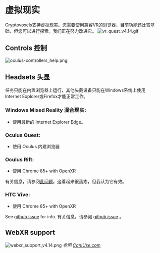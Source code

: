 # 虚拟现实

Cryptovoxels支持虚拟现实。您需要使用兼容VR的浏览器，目前功能还比较基础，但您可以进行探索。我们正在努力改进它。
![vr_quest_v4.14.gif](https://wiki.cryptovoxels.com/vr_quest_v4.14.gif)

## Controls 控制
![oculus-controllers_help.png](https://wiki.cryptovoxels.com/oculus-controllers_help.png)

## Headsets 头显

任务只能在内置浏览器上运行，其他头戴设备只能在Windows系统上使用Internet Explorer或Firefox才能正常工作。

### Windows Mixed Reality 混合现实: 

* 使用最新的 Internet Explorer Edge。

### Oculus Quest:

* 使用 Oculus 内建浏览器

### Oculus Rift:

* 使用 Chrome 85+ with OpenXR

有关信息，请参阅[此问题](https://github.com/immersive-web/webxr-samples/issues/43#issuecomment-686045492)。这看起来很蛋疼，但我认为它有效。

### HTC Vive:

* 使用 Chrome 85+ with OpenXR

See [github issue](https://github.com/immersive-web/webxr-samples/issues/43#issuecomment-686045492) for info.
有关信息，请参阅 [github issue](https://github.com/immersive-web/webxr-samples/issues/43#issuecomment-686045492) 。

## WebXR support
![webxr_support_v4.14.png](https://wiki.cryptovoxels.com/webxr_support_v4.14.png)
*参照 [CanIUse.com](https://caniuse.com/webxr)*